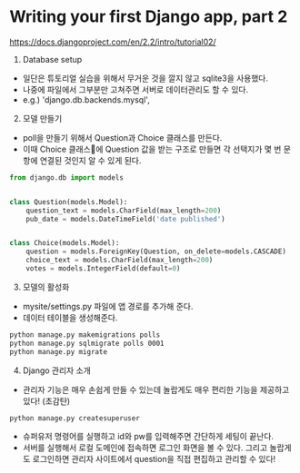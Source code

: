 # Writing your first Django app, part 2

https://docs.djangoproject.com/en/2.2/intro/tutorial02/

1. Database setup
- 일단은 튜토리얼 실습을 위해서 무거운 것을 깔지 않고 sqlite3을 사용했다.
- 나중에 파일에서 그부분만 고쳐주면 서버로 데이터관리도 할 수 있다.
- e.g.) 'django.db.backends.mysql',

2. 모델 만들기
- poll을 만들기 위해서 Question과 Choice 클래스를 만든다.
- 이때 Choice 클래스에 Question 값을 받는 구조로 만들면 각 선택지가 몇 번 문항에 연결된 것인지 알 수 있게 된다.
```python
from django.db import models


class Question(models.Model):
    question_text = models.CharField(max_length=200)
    pub_date = models.DateTimeField('date published')


class Choice(models.Model):
    question = models.ForeignKey(Question, on_delete=models.CASCADE)
    choice_text = models.CharField(max_length=200)
    votes = models.IntegerField(default=0)
```

3. 모델의 활성화
- mysite/settings.py 파일에 앱 경로를 추가해 준다.
- 데이터 테이블을 생성해준다.
```bash
python manage.py makemigrations polls
python manage.py sqlmigrate polls 0001
python manage.py migrate
```

4. Django 관리자 소개
- 관리자 기능은 매우 손쉽게 만들 수 있는데 놀랍게도 매우 편리한 기능을 제공하고 있다! (초감탄)
```bash
python manage.py createsuperuser
```
- 슈퍼유저 명령어를 실행하고 id와 pw를 입력해주면 간단하게 세팅이 끝난다.
- 서버를 실행해서 로컬 도메인에 접속하면 로그인 화면을 볼 수 있다. 그리고 놀랍게도 로그인하면 관리자 사이트에서 question을 직접 편집하고 관리할 수 있다!

